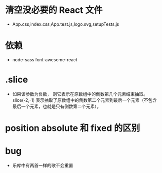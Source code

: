 # 清空没必要的 React 文件

- App.css,index.css,App.test.js,logo.svg,setupTests.js

# 依赖

- node-sass font-awesome-react

# .slice

- 如果该参数为负数， 则它表示在原数组中的倒数第几个元素结束抽取。 slice(-2,-1) 表示抽取了原数组中的倒数第二个元素到最后一个元素（不包含最后一个元素，也就是只有倒数第二个元素）。

# position absolute 和 fixed 的区别

# bug

- 乐库中有两首一样的歌不会重置
